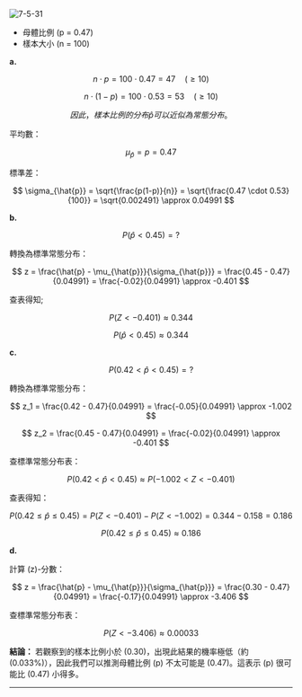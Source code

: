 ![7-5-31](https://github.com/user-attachments/assets/b882b2eb-9d7d-4368-8d65-d5ec28a117cd)


- 母體比例 \(p = 0.47\)
- 樣本大小 \(n = 100\)

**a.**

$$
n \cdot p = 100 \cdot 0.47 = 47 \quad (\geq 10)
$$

$$
n \cdot (1-p) = 100 \cdot 0.53 = 53 \quad (\geq 10)
$$

$$
因此，樣本比例的分布\hat{p}可以近似為常態分布。
$$

平均數：

$$
\mu_{\hat{p}} = p = 0.47
$$

標準差：

$$
\sigma_{\hat{p}} = \sqrt{\frac{p(1-p)}{n}} = \sqrt{\frac{0.47 \cdot 0.53}{100}} = \sqrt{0.002491} \approx 0.04991
$$

**b.**

$$
P(\hat{p} < 0.45) = ?
$$

轉換為標準常態分布：

$$
z = \frac{\hat{p} - \mu_{\hat{p}}}{\sigma_{\hat{p}}} = \frac{0.45 - 0.47}{0.04991} = \frac{-0.02}{0.04991} \approx -0.401
$$

查表得知;

$$
P(Z < -0.401) \approx 0.344
$$

$$
P(\hat{p} < 0.45) \approx 0.344
$$

**c.**

$$
P( 0.42 < \hat{p} < 0.45) = ?
$$

轉換為標準常態分布：

$$
z_1 = \frac{0.42 - 0.47}{0.04991} = \frac{-0.05}{0.04991} \approx -1.002
$$

$$
z_2 = \frac{0.45 - 0.47}{0.04991} = \frac{-0.02}{0.04991} \approx -0.401
$$

查標準常態分布表：

$$
P( 0.42 < \hat{p} < 0.45) \approx P( -1.002  < Z <-0.401 ) 
$$

查表得知：

$$
P(0.42 \leq \hat{p} \leq 0.45) = P(Z < -0.401) - P(Z < -1.002) = 0.344 - 0.158 = 0.186
$$

$$
P(0.42 \leq \hat{p} \leq 0.45) \approx 0.186
$$

**d.**

計算 \(z\)-分數：

$$
z = \frac{\hat{p} - \mu_{\hat{p}}}{\sigma_{\hat{p}}} = \frac{0.30 - 0.47}{0.04991} = \frac{-0.17}{0.04991} \approx -3.406
$$

查標準常態分布表：

$$
P(Z < -3.406) \approx 0.00033
$$

**結論：**
若觀察到的樣本比例小於 \(0.30\)，出現此結果的機率極低（約 \(0.033\%\)），因此我們可以推測母體比例 \(p\) 不太可能是 \(0.47\)。這表示 \(p\) 很可能比 \(0.47\) 小得多。

---
